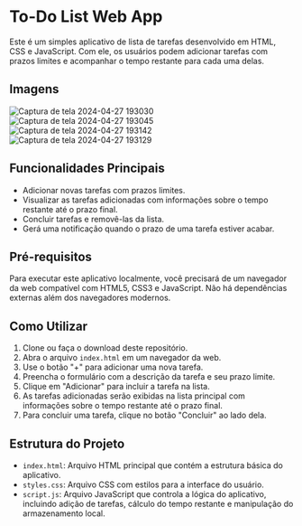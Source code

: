 # To-Do List Web App

Este é um simples aplicativo de lista de tarefas desenvolvido em HTML, CSS e JavaScript. Com ele, os usuários podem adicionar tarefas com prazos limites e acompanhar o tempo restante para cada uma delas.

## Imagens

![Captura de tela 2024-04-27 193030](https://github.com/Bruno-Brandao-Silva/to-do-list/assets/72681281/5c19d31f-ba15-4b6b-bb37-ada6fa0c6c8c)
![Captura de tela 2024-04-27 193045](https://github.com/Bruno-Brandao-Silva/to-do-list/assets/72681281/7ffc3414-050b-4f79-b688-41bbff02719d)
![Captura de tela 2024-04-27 193142](https://github.com/Bruno-Brandao-Silva/to-do-list/assets/72681281/a59d8b8b-60ec-48f8-8edc-68398b75d24e)
![Captura de tela 2024-04-27 193129](https://github.com/Bruno-Brandao-Silva/to-do-list/assets/72681281/a74fcbbd-8258-4f21-ae35-90f1504daf9b)

## Funcionalidades Principais

- Adicionar novas tarefas com prazos limites.
- Visualizar as tarefas adicionadas com informações sobre o tempo restante até o prazo final.
- Concluir tarefas e removê-las da lista.
- Gerá uma notificação quando o prazo de uma tarefa estiver acabar.

## Pré-requisitos

Para executar este aplicativo localmente, você precisará de um navegador da web compatível com HTML5, CSS3 e JavaScript. Não há dependências externas além dos navegadores modernos.

## Como Utilizar

1. Clone ou faça o download deste repositório.
2. Abra o arquivo `index.html` em um navegador da web.
3. Use o botão "+" para adicionar uma nova tarefa.
4. Preencha o formulário com a descrição da tarefa e seu prazo limite.
5. Clique em "Adicionar" para incluir a tarefa na lista.
6. As tarefas adicionadas serão exibidas na lista principal com informações sobre o tempo restante até o prazo final.
7. Para concluir uma tarefa, clique no botão "Concluir" ao lado dela.

## Estrutura do Projeto

- `index.html`: Arquivo HTML principal que contém a estrutura básica do aplicativo.
- `styles.css`: Arquivo CSS com estilos para a interface do usuário.
- `script.js`: Arquivo JavaScript que controla a lógica do aplicativo, incluindo adição de tarefas, cálculo do tempo restante e manipulação do armazenamento local.
